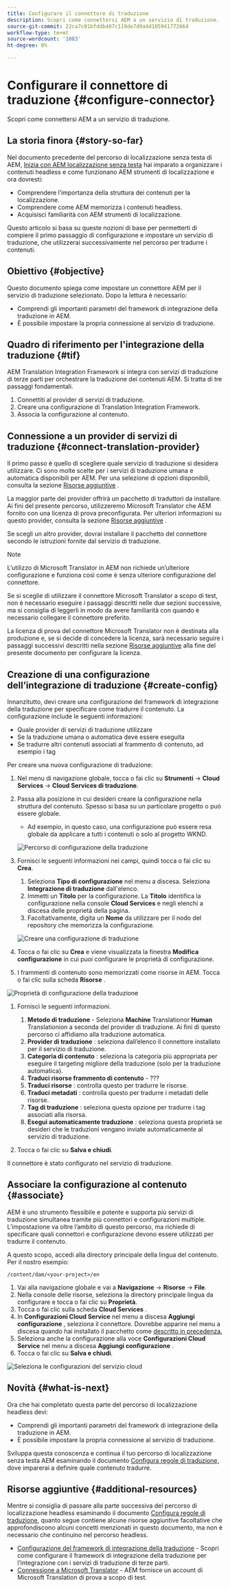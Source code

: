 ```yaml
---
title: Configurare il connettore di traduzione
description: Scopri come connettersi AEM a un servizio di traduzione.
source-git-commit: 22ca7c01bfddb407c119de7d9a4d105941772664
workflow-type: tm+mt
source-wordcount: '1083'
ht-degree: 0%

---
```


# Configurare il connettore di traduzione {#configure-connector}

Scopri come connettersi AEM a un servizio di traduzione.

## La storia finora {#story-so-far}

Nel documento precedente del percorso di localizzazione senza testa di AEM, [Inizia con AEM localizzazione senza testa](learn-about.md) hai imparato a organizzare i contenuti headless e come funzionano AEM strumenti di localizzazione e ora dovresti:

* Comprendere l’importanza della struttura dei contenuti per la localizzazione.
* Comprendere come AEM memorizza i contenuti headless.
* Acquisisci familiarità con AEM strumenti di localizzazione.

Questo articolo si basa su queste nozioni di base per permetterti di compiere il primo passaggio di configurazione e impostare un servizio di traduzione, che utilizzerai successivamente nel percorso per tradurre i contenuti.

## Obiettivo {#objective}

Questo documento spiega come impostare un connettore AEM per il servizio di traduzione selezionato. Dopo la lettura è necessario:

* Comprendi gli importanti parametri del framework di integrazione della traduzione in AEM.
* È possibile impostare la propria connessione al servizio di traduzione.

## Quadro di riferimento per l&#39;integrazione della traduzione {#tif}

AEM Translation Integration Framework si integra con servizi di traduzione di terze parti per orchestrare la traduzione dei contenuti AEM. Si tratta di tre passaggi fondamentali.

1. Connettiti al provider di servizi di traduzione.
1. Creare una configurazione di Translation Integration Framework.
1. Associa la configurazione al contenuto.

## Connessione a un provider di servizi di traduzione {#connect-translation-provider}

Il primo passo è quello di scegliere quale servizio di traduzione si desidera utilizzare. Ci sono molte scelte per i servizi di traduzione umana e automatica disponibili per AEM. Per una selezione di opzioni disponibili, consulta la sezione [Risorse aggiuntive](#additional-resources) .

La maggior parte dei provider offrirà un pacchetto di traduttori da installare. Ai fini del presente percorso, utilizzeremo Microsoft Translator che AEM fornito con una licenza di prova preconfigurata. Per ulteriori informazioni su questo provider, consulta la sezione [Risorse aggiuntive](#additional-resources) .

Se scegli un altro provider, dovrai installare il pacchetto del connettore secondo le istruzioni fornite dal servizio di traduzione.

>[!NOTE]
>
>L’utilizzo di Microsoft Translator in AEM non richiede un’ulteriore configurazione e funziona così come è senza ulteriore configurazione del connettore.
>
>Se si sceglie di utilizzare il connettore Microsoft Translator a scopo di test, non è necessario eseguire i passaggi descritti nelle due sezioni successive, ma si consiglia di leggerli in modo da avere familiarità con quando è necessario collegare il connettore preferito.
>
>La licenza di prova del connettore Microsoft Translator non è destinata alla produzione e, se si decide di concedere la licenza, sarà necessario seguire i passaggi successivi descritti nella sezione [Risorse aggiuntive](#additional-resources) alla fine del presente documento per configurare la licenza.

## Creazione di una configurazione dell’integrazione di traduzione {#create-config}

Innanzitutto, devi creare una configurazione del framework di integrazione della traduzione per specificare come tradurre il contenuto. La configurazione include le seguenti informazioni:

* Quale provider di servizi di traduzione utilizzare
* Se la traduzione umana o automatica deve essere eseguita
* Se tradurre altri contenuti associati al frammento di contenuto, ad esempio i tag

Per creare una nuova configurazione di traduzione:

1. Nel menu di navigazione globale, tocca o fai clic su **Strumenti** -> **Cloud Services** -> **Cloud Services di traduzione**.
1. Passa alla posizione in cui desideri creare la configurazione nella struttura del contenuto. Spesso si basa su un particolare progetto o può essere globale.
   * Ad esempio, in questo caso, una configurazione può essere resa globale da applicare a tutti i contenuti o solo al progetto WKND.

   ![Percorso di configurazione della traduzione](assets/translation-configuration-location.png)

1. Fornisci le seguenti informazioni nei campi, quindi tocca o fai clic su **Crea**.
   1. Seleziona **Tipo di configurazione** nel menu a discesa. Seleziona **Integrazione di traduzione** dall&#39;elenco.
   1. Immetti un **Titolo** per la configurazione. La **Titolo** identifica la configurazione nella console **Cloud Services** e negli elenchi a discesa delle proprietà della pagina.
   1. Facoltativamente, digita un **Nome** da utilizzare per il nodo del repository che memorizza la configurazione.

   ![Creare una configurazione di traduzione](assets/create-translation-configuration.png)

1. Tocca o fai clic su **Crea** e viene visualizzata la finestra **Modifica configurazione** in cui puoi configurare le proprietà di configurazione.

1. I frammenti di contenuto sono memorizzati come risorse in AEM. Tocca o fai clic sulla scheda **Risorse** .

![Proprietà di configurazione della traduzione](assets/translation-configuration.png)

1. Fornisci le seguenti informazioni.

   1. **Metodo di traduzione**  - Seleziona  **Machine** Translationor  **Human** Translationion a seconda del provider di traduzione. Ai fini di questo percorso ci affidiamo alla traduzione automatica.
   1. **Provider di traduzione** : seleziona dall’elenco il connettore installato per il servizio di traduzione.
   1. **Categoria di contenuto** : seleziona la categoria più appropriata per eseguire il targeting migliore della traduzione (solo per la traduzione automatica).
   1. **Traduci risorse frammento di contenuto** - ???
   1. **Traduci risorse** : controlla questo per tradurre le risorse.
   1. **Traduci metadati** : controlla questo per tradurre i metadati delle risorse.
   1. **Tag di traduzione** : seleziona questa opzione per tradurre i tag associati alla risorsa.
   1. **Esegui automaticamente traduzione** : seleziona questa proprietà se desideri che le traduzioni vengano inviate automaticamente al servizio di traduzione.

1. Tocca o fai clic su **Salva e chiudi**.

Il connettore è stato configurato nel servizio di traduzione.

## Associare la configurazione al contenuto {#associate}

AEM è uno strumento flessibile e potente e supporta più servizi di traduzione simultanea tramite più connettori e configurazioni multiple. L’impostazione va oltre l’ambito di questo percorso, ma richiede di specificare quali connettori e configurazione devono essere utilizzati per tradurre il contenuto.

A questo scopo, accedi alla directory principale della lingua del contenuto. Per il nostro esempio:

```text
/content/dam/<your-project>/en
```

1. Vai alla navigazione globale e vai a **Navigazione** -> **Risorse** -> **File**.
1. Nella console delle risorse, seleziona la directory principale lingua da configurare e tocca o fai clic su **Proprietà**.
1. Tocca o fai clic sulla scheda **Cloud Services** .
1. In **Configurazioni Cloud Service** nel menu a discesa **Aggiungi configurazione** , seleziona il connettore. Dovrebbe apparire nel menu a discesa quando hai installato il pacchetto come [descritto in precedenza.](#connect-translation-provider)
1. Seleziona anche la configurazione alla voce **Configurazioni Cloud Service** nel menu a discesa **Aggiungi configurazione** .
1. Tocca o fai clic su **Salva e chiudi**.

![Seleziona le configurazioni del servizio cloud](assets/select-cloud-service-configurations.png)

## Novità {#what-is-next}

Ora che hai completato questa parte del percorso di localizzazione headless devi:

* Comprendi gli importanti parametri del framework di integrazione della traduzione in AEM.
* È possibile impostare la propria connessione al servizio di traduzione.

Sviluppa questa conoscenza e continua il tuo percorso di localizzazione senza testa AEM esaminando il documento [Configura regole di traduzione,](translation-rules.md) dove imparerai a definire quale contenuto tradurre.

## Risorse aggiuntive {#additional-resources}

Mentre si consiglia di passare alla parte successiva del percorso di localizzazione headless esaminando il documento [Configura regole di traduzione](translation-rules.md), quanto segue contiene alcune risorse aggiuntive facoltative che approfondiscono alcuni concetti menzionati in questo documento, ma non è necessario che continuino nel percorso headless.

* [Configurazione del framework di integrazione della traduzione](/help/sites-cloud/administering/translation/integration-framework.md)  - Scopri come configurare il framework di integrazione della traduzione per l’integrazione con i servizi di traduzione di terze parti.
* [Connessione a Microsoft Translator](/help/sites-cloud/administering/translation/connect-ms-translator.md)  - AEM fornisce un account di Microsoft Translation di prova a scopo di test.
